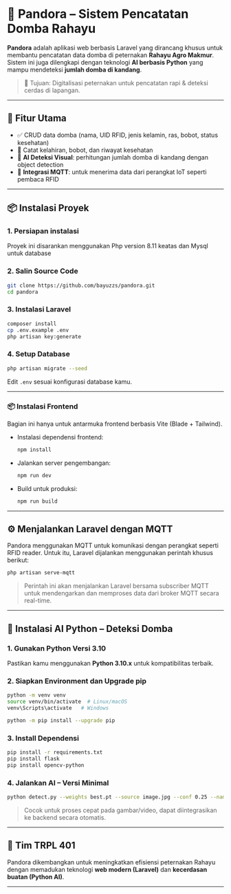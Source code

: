 
# 🐑 Pandora – Sistem Pencatatan Domba Rahayu

**Pandora** adalah aplikasi web berbasis Laravel yang dirancang khusus untuk membantu pencatatan data domba di peternakan **Rahayu Agro Makmur**. Sistem ini juga dilengkapi dengan teknologi **AI berbasis Python** yang mampu mendeteksi **jumlah domba di kandang**.

> 🎯 Tujuan: Digitalisasi peternakan untuk pencatatan rapi & deteksi cerdas di lapangan.

---

## 🚀 Fitur Utama

- ✅ CRUD data domba (nama, UID RFID, jenis kelamin, ras, bobot, status kesehatan)
- 📅 Catat kelahiran, bobot, dan riwayat kesehatan
- 📸 **AI Deteksi Visual**: perhitungan jumlah domba di kandang dengan object detection
- 📡 **Integrasi MQTT**: untuk menerima data dari perangkat IoT seperti pembaca RFID

---

## 📦 Instalasi Proyek

### 1. Persiapan instalasi 
Proyek ini disarankan menggunakan Php version 8.11 keatas dan Mysql untuk database 

### 2. Salin Source Code 

```bash
git clone https://github.com/bayuzzs/pandora.git
cd pandora
```

### 3. Instalasi Laravel

```bash
composer install
cp .env.example .env
php artisan key:generate
```

### 4. Setup Database

```bash
php artisan migrate --seed
```

Edit `.env` sesuai konfigurasi database kamu.

---

### 📦 Instalasi Frontend

Bagian ini hanya untuk antarmuka frontend berbasis Vite (Blade + Tailwind).

- Instalasi dependensi frontend:
  ```bash
  npm install
  ```

- Jalankan server pengembangan:
  ```bash
  npm run dev
  ```

- Build untuk produksi:
  ```bash
  npm run build
  ```

---

## ⚙️ Menjalankan Laravel dengan MQTT

Pandora menggunakan MQTT untuk komunikasi dengan perangkat seperti RFID reader. Untuk itu, Laravel dijalankan menggunakan perintah khusus berikut:

```bash
php artisan serve-mqtt
```

> Perintah ini akan menjalankan Laravel bersama subscriber MQTT untuk mendengarkan dan memproses data dari broker MQTT secara real-time.

---

## 🧠 Instalasi AI Python – Deteksi Domba

### 1. Gunakan Python Versi 3.10

Pastikan kamu menggunakan **Python 3.10.x** untuk kompatibilitas terbaik.

### 2. Siapkan Environment dan Upgrade pip

```bash
python -m venv venv
source venv/bin/activate  # Linux/macOS
venv\Scripts\activate   # Windows

python -m pip install --upgrade pip
```

### 3. Install Dependensi

```bash
pip install -r requirements.txt
pip install flask
pip install opencv-python
```

### 4. Jalankan AI – Versi Minimal

```bash
python detect.py --weights best.pt --source image.jpg --conf 0.25 --name minimal
```

> Cocok untuk proses cepat pada gambar/video, dapat diintegrasikan ke backend secara otomatis.

---

## 🙌 Tim TRPL 401 

Pandora dikembangkan untuk meningkatkan efisiensi peternakan Rahayu dengan memadukan teknologi **web modern (Laravel)** dan **kecerdasan buatan (Python AI)**.

---
